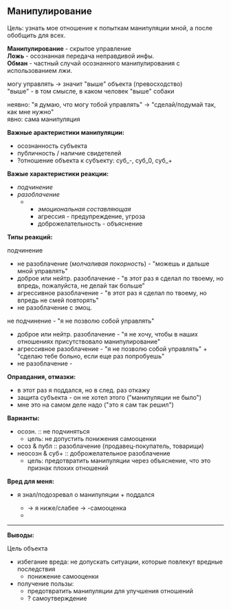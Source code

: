 ## Манипулирование

Цель: узнать мое отношение к попыткам манипуляции мной, а после обобщить для всех.

**Манипулирование** - скрытое управление  
**Ложь** - осознанная передача неправдивой инфы.  
**Обман** - частный случай осознанного манипулирования с использованием лжи.

могу управлять -&gt; значит "выше" объекта \(превосходство\)  
"выше" - в том смысле, в каком человек "выше" собаки

неявно: "я думаю, что могу тобой управлять" -&gt; "сделай/подумай так, как мне нужно"  
явно: сама манипуляция

**Важные арактеристики манипуляции:**

* осознанность субъекта
* публичность / наличие свидетелей
* ?отношение объекта к субъекту: суб\_-, суб\_0, суб\_+

**Важые характеристики реакции:**

* _подчинение_    
* _разоблачение_ 
  * * _эмоциональная составляющая_
    * агрессия - предупреждение, угроза
    * доброжелательность - объяснение

**Типы реакций:**

подчинение

* не разоблачение \(_молчаливая покорность_\) - "можешь и дальше мной управлять"
* доброе или нейтр. разоблачение - "в этот раз я сделал по твоему, но впредь, пожалуйста, не делай так больше" 
* агрессивное разоблачение - "в этот раз я сделал по твоему, но впредь не смей повторять" 
* не разоблачение с эмоц. 

не подчинение - "я не позволю собой управлять"

* доброе или нейтр. разоблачение - "я не хочу, чтобы в наших отношениях присутствовало манипулирование"
* агрессивное разоблачение - "я не позволю собой управлять" + "сделаю тебе больно, если еще раз попробуешь"
* не разоблачение - 

**Оправдания, отмазки:**

* в этот раз я поддался, но в след. раз откажу
* защита субъекта - он не хотел этого \("манипуляции не было"\)
* мне это на самом деле надо \("это я сам так решил"\)

**Варианты:**

* осозн. :: не подчиняться
  * цель: не допустить понижения самооценки
* осоз & публ :: разоблачение \(продавец-покупатель, товарищи\)
* неосозн & суб+ :: доброжелательное разоблачение
  * цель: предотвратить манипуляции через объяснение, что это признак плохих отношений



**Вред для меня:**

* я знал/подозревал о манипуляции + поддался

  * -&gt; я ниже/слабее -&gt; -самооценка
  * 

---

**Выводы:**

Цель объекта

* избегание вреда: не допускать ситуации, которые повлекут вредные последствия
  * понижение самооценки
* получение пользы: 
  * предотвратить манипуляции для улучшения отношений
  * ? самоутверждение



